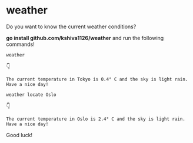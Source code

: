 # weather

Do you want to know the current weather conditions?

**go install github.com/kshiva1126/weather** and run the following commands!

```
weather
```
:point_down:
```
The current temperature in Tokyo is 0.4° C and the sky is light rain.
Have a nice day!
```

```
weather locate Oslo
```
:point_down:
```
The current temperature in Oslo is 2.4° C and the sky is light rain.
Have a nice day!
```

Good luck!
